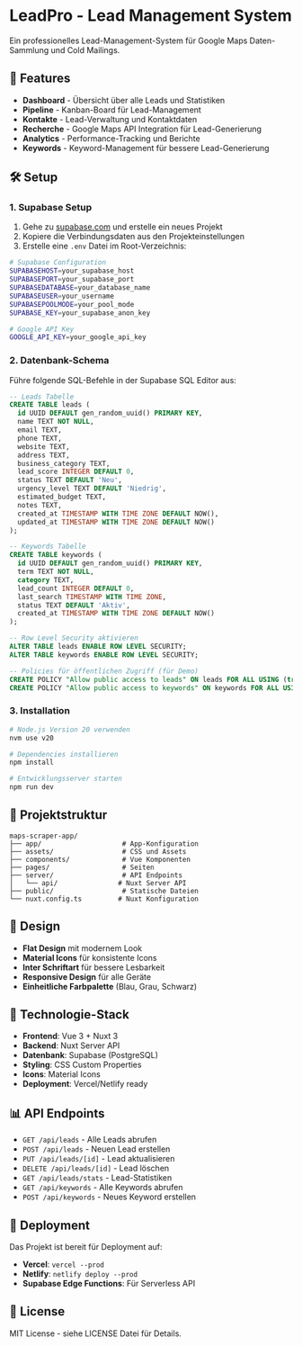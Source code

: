 # LeadPro - Lead Management System

Ein professionelles Lead-Management-System für Google Maps Daten-Sammlung und Cold Mailings.

## 🚀 Features

- **Dashboard** - Übersicht über alle Leads und Statistiken
- **Pipeline** - Kanban-Board für Lead-Management
- **Kontakte** - Lead-Verwaltung und Kontaktdaten
- **Recherche** - Google Maps API Integration für Lead-Generierung
- **Analytics** - Performance-Tracking und Berichte
- **Keywords** - Keyword-Management für bessere Lead-Generierung

## 🛠️ Setup

### 1. Supabase Setup

1. Gehe zu [supabase.com](https://supabase.com) und erstelle ein neues Projekt
2. Kopiere die Verbindungsdaten aus den Projekteinstellungen
3. Erstelle eine `.env` Datei im Root-Verzeichnis:

```bash
# Supabase Configuration
SUPABASEHOST=your_supabase_host
SUPABASEPORT=your_supabase_port
SUPABASEDATABASE=your_database_name
SUPABASEUSER=your_username
SUPABASEPOOLMODE=your_pool_mode
SUPABASE_KEY=your_supabase_anon_key

# Google API Key
GOOGLE_API_KEY=your_google_api_key
```

### 2. Datenbank-Schema

Führe folgende SQL-Befehle in der Supabase SQL Editor aus:

```sql
-- Leads Tabelle
CREATE TABLE leads (
  id UUID DEFAULT gen_random_uuid() PRIMARY KEY,
  name TEXT NOT NULL,
  email TEXT,
  phone TEXT,
  website TEXT,
  address TEXT,
  business_category TEXT,
  lead_score INTEGER DEFAULT 0,
  status TEXT DEFAULT 'Neu',
  urgency_level TEXT DEFAULT 'Niedrig',
  estimated_budget TEXT,
  notes TEXT,
  created_at TIMESTAMP WITH TIME ZONE DEFAULT NOW(),
  updated_at TIMESTAMP WITH TIME ZONE DEFAULT NOW()
);

-- Keywords Tabelle
CREATE TABLE keywords (
  id UUID DEFAULT gen_random_uuid() PRIMARY KEY,
  term TEXT NOT NULL,
  category TEXT,
  lead_count INTEGER DEFAULT 0,
  last_search TIMESTAMP WITH TIME ZONE,
  status TEXT DEFAULT 'Aktiv',
  created_at TIMESTAMP WITH TIME ZONE DEFAULT NOW()
);

-- Row Level Security aktivieren
ALTER TABLE leads ENABLE ROW LEVEL SECURITY;
ALTER TABLE keywords ENABLE ROW LEVEL SECURITY;

-- Policies für öffentlichen Zugriff (für Demo)
CREATE POLICY "Allow public access to leads" ON leads FOR ALL USING (true);
CREATE POLICY "Allow public access to keywords" ON keywords FOR ALL USING (true);
```

### 3. Installation

```bash
# Node.js Version 20 verwenden
nvm use v20

# Dependencies installieren
npm install

# Entwicklungsserver starten
npm run dev
```

## 📁 Projektstruktur

```
maps-scraper-app/
├── app/                    # App-Konfiguration
├── assets/                 # CSS und Assets
├── components/             # Vue Komponenten
├── pages/                  # Seiten
├── server/                 # API Endpoints
│   └── api/               # Nuxt Server API
├── public/                 # Statische Dateien
└── nuxt.config.ts         # Nuxt Konfiguration
```

## 🎨 Design

- **Flat Design** mit modernem Look
- **Material Icons** für konsistente Icons
- **Inter Schriftart** für bessere Lesbarkeit
- **Responsive Design** für alle Geräte
- **Einheitliche Farbpalette** (Blau, Grau, Schwarz)

## 🔧 Technologie-Stack

- **Frontend**: Vue 3 + Nuxt 3
- **Backend**: Nuxt Server API
- **Datenbank**: Supabase (PostgreSQL)
- **Styling**: CSS Custom Properties
- **Icons**: Material Icons
- **Deployment**: Vercel/Netlify ready

## 📊 API Endpoints

- `GET /api/leads` - Alle Leads abrufen
- `POST /api/leads` - Neuen Lead erstellen
- `PUT /api/leads/[id]` - Lead aktualisieren
- `DELETE /api/leads/[id]` - Lead löschen
- `GET /api/leads/stats` - Lead-Statistiken
- `GET /api/keywords` - Alle Keywords abrufen
- `POST /api/keywords` - Neues Keyword erstellen

## 🚀 Deployment

Das Projekt ist bereit für Deployment auf:
- **Vercel**: `vercel --prod`
- **Netlify**: `netlify deploy --prod`
- **Supabase Edge Functions**: Für Serverless API

## 📝 License

MIT License - siehe LICENSE Datei für Details.
